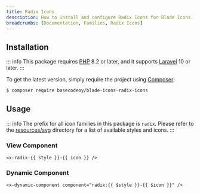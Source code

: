 ```yaml
---
title: Radix Icons
description: How to install and configure Radix Icons for Blade Icons.
breadcrumbs: [Documentation, Families, Radix Icons]
---
```


## Installation

::: info
This package requires [PHP](https://www.php.net/) 8.2 or later, and it supports [Laravel](https://laravel.com/) 10 or later.
:::

To get the latest version, simply require the project using [Composer](https://getcomposer.org/):

```bash
$ composer require basecodeoy/blade-icons-radix-icons
```

## Usage

::: info
The prefix for all icon families in this package is `radix`. Please refer to the [resources/svg](https://github.com/basecodeoy/blade-icons-radix-icons/tree/main/resources/svg) directory for a list of available styles and icons.
:::

### View Component

```blade
<x-radix:{{ style }}-{{ icon }} />
```

### Dynamic Component

```blade
<x-dynamic-component component="radix:{{ $style }}-{{ $icon }}" />
```
